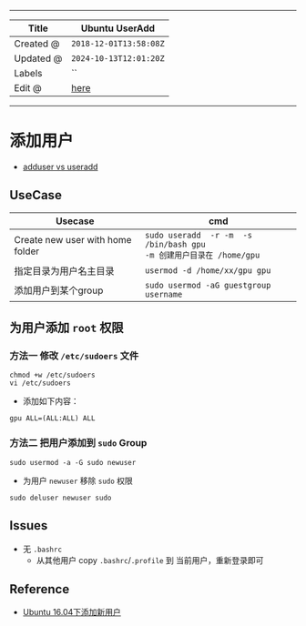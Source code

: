 -----

| Title     | Ubuntu UserAdd                                       |
| --------- | ---------------------------------------------------- |
| Created @ | `2018-12-01T13:58:08Z`                               |
| Updated @ | `2024-10-13T12:01:20Z`                               |
| Labels    | \`\`                                                 |
| Edit @    | [here](https://github.com/junxnone/linux/issues/104) |

-----

# 添加用户

  - [adduser vs useradd](./0069_Tools_OS_adduser)

## UseCase

| Usecase                          | cmd                                                                |
| -------------------------------- | ------------------------------------------------------------------ |
| Create new user with home folder | `sudo useradd  -r -m  -s /bin/bash gpu` <br>`-m 创建用户目录在 /home/gpu` |
| 指定目录为用户名主目录                      | `usermod -d /home/xx/gpu gpu`                                      |
| 添加用户到某个group                     | `sudo usermod -aG guestgroup username`                             |

## 为用户添加 `root` 权限

### 方法一 修改 `/etc/sudoers` 文件

``` 
chmod +w /etc/sudoers 
vi /etc/sudoers 
```

  - 添加如下内容：

<!-- end list -->

    gpu ALL=(ALL:ALL) ALL

### 方法二 把用户添加到 `sudo` Group

    sudo usermod -a -G sudo newuser

  - 为用户 `newuser` 移除 `sudo` 权限

<!-- end list -->

    sudo deluser newuser sudo

## Issues

  - 无 `.bashrc`
      - 从其他用户 copy `.bashrc`/`.profile` 到 当前用户，重新登录即可

## Reference

  - [Ubuntu 16.04下添加新用户](https://www.linuxidc.com/Linux/2017-04/142690.htm)
